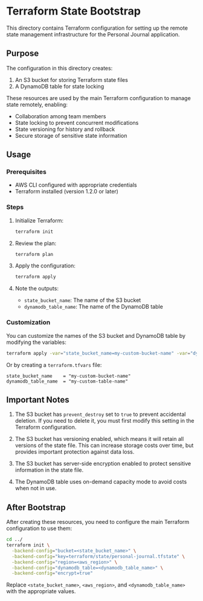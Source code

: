 # Terraform State Bootstrap

This directory contains Terraform configuration for setting up the remote state management infrastructure for the Personal Journal application.

## Purpose

The configuration in this directory creates:

1. An S3 bucket for storing Terraform state files
2. A DynamoDB table for state locking

These resources are used by the main Terraform configuration to manage state remotely, enabling:

- Collaboration among team members
- State locking to prevent concurrent modifications
- State versioning for history and rollback
- Secure storage of sensitive state information

## Usage

### Prerequisites

- AWS CLI configured with appropriate credentials
- Terraform installed (version 1.2.0 or later)

### Steps

1. Initialize Terraform:
   ```bash
   terraform init
   ```

2. Review the plan:
   ```bash
   terraform plan
   ```

3. Apply the configuration:
   ```bash
   terraform apply
   ```

4. Note the outputs:
   - `state_bucket_name`: The name of the S3 bucket
   - `dynamodb_table_name`: The name of the DynamoDB table

### Customization

You can customize the names of the S3 bucket and DynamoDB table by modifying the variables:

```bash
terraform apply -var="state_bucket_name=my-custom-bucket-name" -var="dynamodb_table_name=my-custom-table-name"
```

Or by creating a `terraform.tfvars` file:

```hcl
state_bucket_name    = "my-custom-bucket-name"
dynamodb_table_name  = "my-custom-table-name"
```

## Important Notes

1. The S3 bucket has `prevent_destroy` set to `true` to prevent accidental deletion. If you need to delete it, you must first modify this setting in the Terraform configuration.

2. The S3 bucket has versioning enabled, which means it will retain all versions of the state file. This can increase storage costs over time, but provides important protection against data loss.

3. The S3 bucket has server-side encryption enabled to protect sensitive information in the state file.

4. The DynamoDB table uses on-demand capacity mode to avoid costs when not in use.

## After Bootstrap

After creating these resources, you need to configure the main Terraform configuration to use them:

```bash
cd ../
terraform init \
  -backend-config="bucket=<state_bucket_name>" \
  -backend-config="key=terraform/state/personal-journal.tfstate" \
  -backend-config="region=<aws_region>" \
  -backend-config="dynamodb_table=<dynamodb_table_name>" \
  -backend-config="encrypt=true"
```

Replace `<state_bucket_name>`, `<aws_region>`, and `<dynamodb_table_name>` with the appropriate values.
